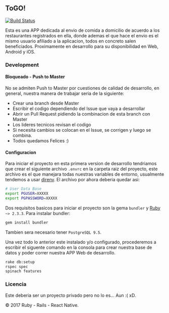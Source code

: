 ## ToGO!
[![Build Status](https://travis-ci.org/WoWDeliveryApp/deliveryApp.svg?branch=master)](https://travis-ci.org/WoWDeliveryApp/deliveryApp)

Esta es una APP dedicada al envio de comida a domicilio de acuerdo a los restaurantes registrados en ella, donde ademas el que hace el envio es el mismo usuario afiliado a la aplicacion, todos en concreto salen beneficiados. Proximamente en desarrollo para su disponibilidad en Web, Android y iOS.

### Development

#### Bloqueado - Push to Master

No se admiten Push to Master por cuestiones de calidad de desarrollo, en general, nuestra manera de trabajar seria de la siguiente: 

- Crear una branch desde Master
- Escribir el codigo dependiendo del Issue que vaya a desarrollar
- Abrir un Pull Request pidiendo la combinacion de esta branch con Master
- Los lideres tecnicos revisan el codigo
- Si necesita cambios se colocan en el Issue, se corrigen y luego se combina.
- Todos quedamos Felices :) 

#### Configuracion

Para iniciar el proyecto en esta primera version de desarrollo tendriamos que crear el siguiente archivo `.envrc` en la carpeta raiz del proyecto, este archivo es el que manejara todas nuestras variables de entorno, usualmente tendemos a usar [direnv](http://direnv.net/). El archivo por ahora deberia quedar asi:

```sh
# User Data Base
export PGUSER=XXXXX
export PGPASSWORD=XXXXX

```

Dos requisitos basicos para iniciar el proyecto son la gema `bundler` y [Ruby](https://rvm.io/rvm/upgrading) `~> 2.3.3`. Para instalar bundler: 

```sh
gem install bundler
```

Tambien sera necesario tener `PostgreSQL 9.5`. 

Una vez todo lo anterior este instalado y/o configurado, procederemos a escribir el siguente comando en la consola para crear nuestra base de datos y poder correr nuestra APP Web de desarrollo.

```sh
rake db:setup
rspec spec
spinach features
```

### Licencia

Este deberia ser un proyecto privado pero no lo es... Aun :( xD.

© 2017 Ruby - Rails - React Native.
